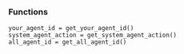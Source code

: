 ### Functions
```
your_agent_id = get_your_agent_id()
system_agent_action = get_system_agent_action()
all_agent_id = get_all_agent_id()
```























